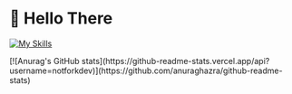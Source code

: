 # 👋 Hello There

[![My Skills](https://skillicons.dev/icons?i=html,css,bots,nodejs)](https://skillicons.dev)
<p>
[![Anurag's GitHub stats](https://github-readme-stats.vercel.app/api?username=notforkdev)](https://github.com/anuraghazra/github-readme-stats)
</p>
